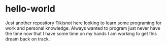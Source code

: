 # hello-world
Just another repository
Tikisnot here looking to learn some programing for work and personal knowledge.
Always wanted to program just never have the time now that I have some time on my hands I am working to get this dream back on track.
